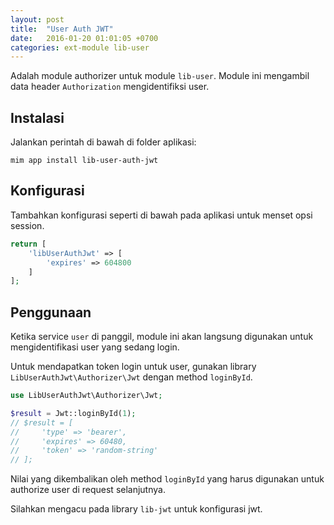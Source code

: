 ```yaml
---
layout: post
title:  "User Auth JWT"
date:   2016-01-20 01:01:05 +0700
categories: ext-module lib-user
---
```


Adalah module authorizer untuk module `lib-user`. Module ini mengambil data header `Authorization`
mengidentifiksi user.

## Instalasi

Jalankan perintah di bawah di folder aplikasi:

```
mim app install lib-user-auth-jwt
```

## Konfigurasi

Tambahkan konfigurasi seperti di bawah pada aplikasi untuk menset opsi session.

```php
return [
    'libUserAuthJwt' => [
        'expires' => 604800
    ]
];
```

## Penggunaan

Ketika service `user` di panggil, module ini akan langsung digunakan untuk mengidentifikasi 
user yang sedang login.

Untuk mendapatkan token login untuk user, gunakan library `LibUserAuthJwt\Authorizer\Jwt`
dengan method `loginById`.

```php
use LibUserAuthJwt\Authorizer\Jwt;

$result = Jwt::loginById(1);
// $result = [
//     'type' => 'bearer',
//     'expires' => 60480,
//     'token' => 'random-string'
// ];
```

Nilai yang dikembalikan oleh method `loginById` yang harus digunakan untuk authorize user
di request selanjutnya.

Silahkan mengacu pada library `lib-jwt` untuk konfigurasi jwt.